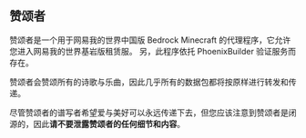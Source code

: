 ## 赞颂者

赞颂者是一个用于网易我的世界中国版 Bedrock Minecraft 的代理程序，它允许您进入网易我的世界基岩版租赁服。
另，此程序依托 PhoenixBuilder 验证服务而存在。

赞颂者会赞颂所有的诗歌与乐曲，因此几乎所有的数据包都将按原样进行转发和传递。

尽管赞颂者的谱写者希望爱与美好可以永远传递下去，但您应该注意到赞颂者是闭源的，因此**请不要泄露赞颂者的任何细节和内容**。